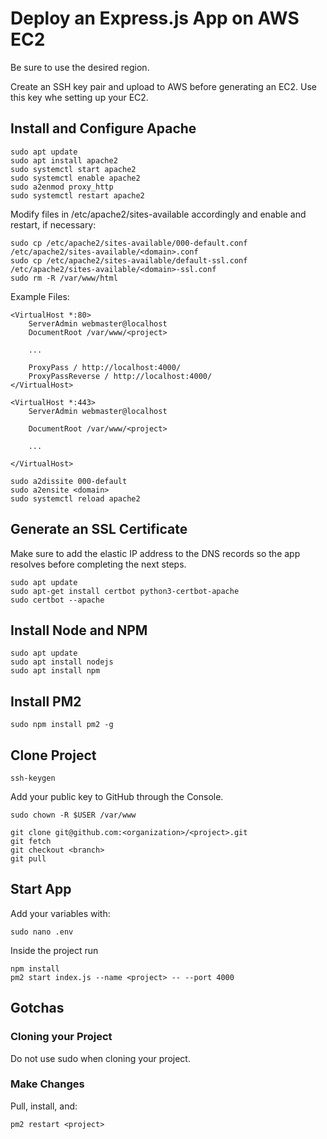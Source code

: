 # Deploy an Express.js App on AWS EC2

Be sure to use the desired region.

Create an SSH key pair and upload to AWS before generating an EC2. Use this key whe setting up your EC2.

## Install and Configure Apache

```commandline
sudo apt update
sudo apt install apache2
sudo systemctl start apache2
sudo systemctl enable apache2
sudo a2enmod proxy_http
sudo systemctl restart apache2
```

Modify files in /etc/apache2/sites-available accordingly and enable and restart, if necessary:

```commandline
sudo cp /etc/apache2/sites-available/000-default.conf /etc/apache2/sites-available/<domain>.conf
sudo cp /etc/apache2/sites-available/default-ssl.conf /etc/apache2/sites-available/<domain>-ssl.conf
sudo rm -R /var/www/html
```

Example Files:
```text
<VirtualHost *:80>
    ServerAdmin webmaster@localhost
    DocumentRoot /var/www/<project>

    ...
    
    ProxyPass / http://localhost:4000/
    ProxyPassReverse / http://localhost:4000/
</VirtualHost>

<VirtualHost *:443>
    ServerAdmin webmaster@localhost

    DocumentRoot /var/www/<project>

    ...
    
</VirtualHost>
```

```commandline
sudo a2dissite 000-default
sudo a2ensite <domain>
sudo systemctl reload apache2
```

## Generate an SSL Certificate

Make sure to add the elastic IP address to the DNS records so the app resolves before completing the next steps.

```commandline
sudo apt update
sudo apt-get install certbot python3-certbot-apache
sudo certbot --apache
```

## Install Node and NPM

```commandline
sudo apt update
sudo apt install nodejs
sudo apt install npm
```

## Install PM2

```commandline
sudo npm install pm2 -g 
```

## Clone Project

```commandline
ssh-keygen
```

Add your public key to GitHub through the Console.

```commandline
sudo chown -R $USER /var/www

git clone git@github.com:<organization>/<project>.git
git fetch
git checkout <branch>
git pull
```

## Start App

Add your variables with:
```commandline
sudo nano .env
```

Inside the project run
```commandline
npm install
pm2 start index.js --name <project> -- --port 4000
```

## Gotchas

### Cloning your Project

Do not use sudo when cloning your project.

### Make Changes

Pull, install, and:
```commandline
pm2 restart <project>
```